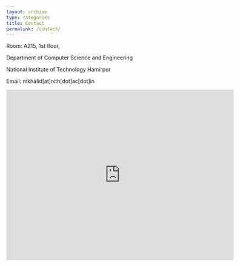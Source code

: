 ```yaml
---
layout: archive
type: categories
title: Contact
permalink: /contact/
---
```

<p>Room: A215, 1st floor,</p>  
<p>Department of Computer Science and Engineering</p> 
<p>National Institute of Technology Hamirpur</p>
<p>Email: mkhalid[at]nith[dot]ac[dot]in</p>
<iframe src="https://www.google.com/maps/embed?pb=!1m18!1m12!1m3!1d3394.2711355371857!2d76.52441997429527!3d31.708487737826154!2m3!1f0!2f0!3f0!3m2!1i1024!2i768!4f13.1!3m3!1m2!1s0x3904d414c251a37f%3A0x8751ae14123f2ef5!2sComputer%20Science%20Department!5e0!3m2!1sen!2sin!4v1722834248381!5m2!1sen!2sin" width="600" height="450" style="border:0;" allowfullscreen="" loading="lazy" referrerpolicy="no-referrer-when-downgrade"></iframe>

